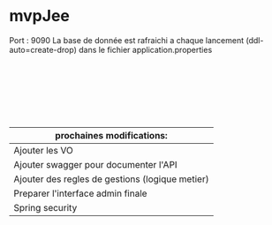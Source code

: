 
<br /><br /><br />

# mvpJee #

Port : 9090
La base de donnée est rafraichi a chaque lancement (ddl-auto=create-drop) dans le fichier application.properties



<br /><br /><br />
<br /><br /><br />









 prochaines modifications:                    | 
-------------                                   | 
Ajouter les VO                                  | 
Ajouter swagger pour documenter l'API           | 
Ajouter des regles de gestions (logique metier) |
Preparer l'interface admin finale               |
Spring security                                 |
